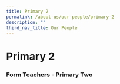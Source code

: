 ```yaml
---
title: Primary 2
permalink: /about-us/our-people/primary-2
description: ""
third_nav_title: Our People
---
```

# **Primary 2**

### Form Teachers - Primary Two